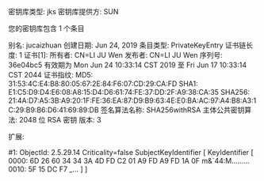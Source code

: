 密钥库类型: jks
密钥库提供方: SUN

您的密钥库包含 1 个条目

别名: jucaizhuan
创建日期: Jun 24, 2019
条目类型: PrivateKeyEntry
证书链长度: 1
证书[1]:
所有者: CN=LI JU Wen
发布者: CN=LI JU Wen
序列号: 36e04bc5
有效期为 Mon Jun 24 10:33:14 CST 2019 至 Fri Jun 17 10:33:14 CST 2044
证书指纹:
	 MD5:  31:53:4C:E4:B8:80:05:67:2E:84:F6:07:CD:29:CA:FD
	 SHA1: E1:C5:D9:D4:E6:08:A8:15:D4:D6:61:74:FE:37:DD:2F:A9:38:CA:35
	 SHA256: 21:4A:D7:A5:3B:A9:20:1F:FE:36:EA:87:D9:B9:63:4E:E0:BA:AC:97:A4:B8:A3:1C:29:B9:B6:D6:41:69:89:DB
签名算法名称: SHA256withRSA
主体公共密钥算法: 2048 位 RSA 密钥
版本: 3

扩展:

#1: ObjectId: 2.5.29.14 Criticality=false
SubjectKeyIdentifier [
KeyIdentifier [
0000: 6D 26 60 34 34 3A 4D FD   C2 01 A9 FD A9 FD 1A 0F  m&`44:M.........
0010: 5F 15 DC F7                                        _...
]
]

